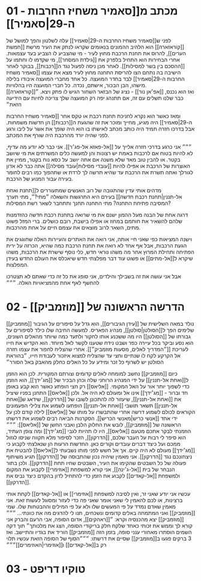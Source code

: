 # 01 - מכתב מ[[סאמיר משחיז החרבות ה-29|סאמיר]]
לפני ש[[סאמיר משחיז החרבות ה-29|סאמיר]] עלה לשלטון והפך למושל של [[קוראזארה]] הוא הלהיב ההמונים בנאומים שקראו לנתק את העיר מרשת [[חמשת הערים]], להרוס את תחנת הרכבת מחוץ לעיר - מי שהצביע לו הצביע בעד עצמאות.
אחרי הבחירות הוא התחיל בלפרק את [[גילדת המסחר]], מי שקדמו לו וחתמו על [[ההסכם בין בשר למסילות]].
לאחר מכן ניסה לפעול נגד ה[[רכבות]], בבוקר לאחר הישיבה בה נתחם הצו להריסת התחנה מחוץ לעיר מצא את עצמו [[סאמיר משחיז החרבות ה-29|סאמיר]] לבד בחדר המועצה. כל אחד מחברי המועצה איבודו בלילה מישהו, הבן הבכור, אישתם, נכדה. כל חברי המועצה היו בהלוויות.   
ואז הוא נכנס, [[אפ׳אן נור]] - נציג של הבזאר השחור הגיש לו פתק ויצא.
״[[קוראזארה]] כבר שלנו תשלים עם זה, אם תתנהג יפה רק המועצה שלך צריכה לחיות עם הידיעה הזאת״ 

ומאז כאשר הוא נקרא לחניכת תחנת רכבת או טקס אחר [[סאמיר משחיז החרבות ה-29|סאמיר]] היה מגיע, מחייך ומוכר את זה שהגעת ה[[רכבות]] הן חדשות משמחות. אבל בדרכו חזרה תמיד היה כותב מכתב לאישתו בו הוא היה שופך את אשר על ליבו ורגע לפני שהיה יורד מהרכבת היה שורף את המכתב. 

״״״
אני כרגע בדרכי חזרה אלייך על [[אל-פאזא אל-פג׳ר]].
אני כבר לא יודע מה עדיף, לא להיות בטוח אם לרכבות באמת יש רצונות והן למעשה כלים המשרתים את מי שיושב בקטר. או להבין טוב מאד שלא משנה אם אתה יושב על כסא נוח בקטר, ממיין את האוצרות של הרכבת או אפילו להיות [[עובדי מסילות|עובד מסילה]] אתה כבר לא אדון לגורלך ואתה תשרת את הרכבת עד שהיא תרשה לך לרדת או שתהפוך כמו רבים לחומר בעירה עבור המנוע של הרכבת.

מדהים אותי עדין שהתגובה של רוב האנשים שמתעוררים ל[[תחנת ואחת אל-תננין|תחנת רכבת חדשה]] בעירם היא התרגשות והשאלה ״מתי?״, מתי תערך המסיבה פתיחת התחנה? מתי התחנה תחנך ותתחבר לשאר רשת המסילות?

דרגה אחת של הבנה מעל ההמון ישנם את מי שרואה בתחנת רכבת חדשה כהזדמנות שלהם להשאיר את חותמם במחוז או אפילו בישבת, רובם כושלים. ברי המזל פשוט מתים, השאר לרוב מוצאים את עצמם חיים על אחת מהרכבות.

וישנה המציאות כפי שאני חיי אותה, אני רואה את האתרים והעיירות האלה שחוגגים את הגעת הרכבות, אבל אף אחד לא רואה את תחנת הרכבת כמה שהיא, הכרזה על ירית הפתיחה ותחילת המרוץ אחר מה משהו נוראי חדש, כלי נוסף שישרת את הרכבות, משהו שיקרא ל[[אל-מתים]] או פשוט עוד דבר מפלצתי חדש שיאכלס את העולם החדש בעידן המפלצות.

אבל אני עושה את זה בשבילך והילדים, אני סופג את כל זה כדי שאתם לא תצטרכו להחשף לאף אחת מהמציאויות האלה.
״״״

# 02 - הדרשה הראשונה של [[מוזמביק]] 
[[מוזמביק]] נולד במאה השלישית של [[עידן הגיבורים]], הוא גדל על סיפורים על הגיבור שלימים הפך ל[[הסולטן|סולטן]], מנהיג הפאריס.
למעשה החיבה שלו כילד לסיפורים על גבורתו של [[הסולטן]] היו מה ששכנע אותו לחקור ולתעד כמה שיותר מהאלים השונים, הוא נסע וביקר בכל עיירה כפר ושבט נידח שטענו לקשר לאל מיוחד. הוא הקדיש את חייו לעריכת [[״המדריך לאלים, מסעות מוזמביק״]]. 
אחרי שהצליח לחפור את עצמו חזרה אל הקרקע לקח לו שנתיים וחצי עד שהצליח למצוא איזכור לעבודת חייו, ״בהוראת הסולטן יש לשרוף כל זכר ומידע על כל האלים כחלק מהאבק באל הסורר״

כיום [[מוזמביק]] נחשב למומחה לאלים קדומים וצורתם המקורית.
לכן הוא הוזמן ל[[ואחת אל-תננין]] על ידי המנהיג הרוחני שלה וכהן הבכיר של [[מג׳ידך]], הוא הוזמן כדי לשפוך יותר אור על האל המקומי. [[אליאס]] רק חצי הופתע כאשר הוא קבע באופן חד וברור - [[מג׳ידך]] אינו אל ומעולם לא היה אל.
ולכן [[אליאס]] התחנן בפניו שיציל את [[ואחת אל-תננין]], שיעזור לה להתכונן לשובו של [[הדרקון]], שידאג ש[[ואחת אל-תננין]] תשאר 
תושבי [[ואחת אל-תננין]] הופתעו לשמוע את צלילי הפעמונים הקוראים לכולם לשמוע דרשה אחרי שהתבשרו על מותו של [[אליאס]] לילה קודם לכן על ידי אחד [[אנשי כריש|מאנשי הכריש]].
הסקרנות הביאה רבים לשמוע את דרשתו הראשונה של [[מוזמביק]], לובש את החלוק הלבן ואבני החשן של [[אליאס]]:
״״״
הוזמנתי לבקר אתכם מטעם [[אליאס]], היו לו תהיות לגבי [[מג׳ידך]] ומה צופן העתיד, הוא סיפר לי רבות על העבר שלכם, [[הדרקון]], הזכר לסיפור מלא תקווה שניסו לגזול ממכם ועל כיצד דברים עובדים וקורים כאן.
החדשות הרעות הן שנאלצתי לקבוע כי [[מג׳ידך]] מעולם לא היה קיים.
אך אל חשש לפני מותו נשבעתי ל[[אליאס]] להבטיח את ניצחונכם נגד [[הדרקון]]. אני מאמין שיהיה נכון שהתבוסה של [[הדרקון]] תגיע משיתוף פעולה של כל השבטים שהקימו את העיר, השבטים שחיו תחת [[הדרקון]].
ולכן בתור הנבחר של בית [[אל-ג׳ינה]], אני קורא למשפחת [[אוזימרי]] לקבוע את המקום ולמשפחת [[אל-קאדים]] לקבוע את הזמן כדי להתחיל לדון בהקדם כיצד נביס את [[הדרקון]].

עכשיו אני יודע שאני זר, ואין לסיבה למשפחת [[אוזימרי]] או [[אל-קאדים]] לקחת אותי ברצינות, או לכם להאמין לי שאני אומר שאני פה כדי לעזור ומסוגל לעשות זאת. אני מאמין שאדם נמדד על פי המעשים שלו ולא על פי המילים וההבטחות שלו.
שמי [[מוזמביק]] ואני המתמחה באלים קדומים ונשכחים, תנו לי להדגים מה את כוונתי...
״״״
[[מוזמביק]] יצא מהכנסיה וקרא:
״[[ראהקים]], אדום הסופה, אבי הרעם והברק אני קורא לך וממש את זכותי כאחד שלקח חלק בריקודי הסופה, הצג את מלכותך״
תוך דקה השמים הוסתרו מאחורי ענני סופה, בזמן הזה [[מוזמביק]] הוריד את בגדיו והתיישב. ואז 3 ברקים פגעו ב[[מוזמביק]] שסיים את דרשתו:
״״״הסוף של הסופה הזאת עכשיו תלוי רק ב[[אל-קאדים]] ו[[אוזימרי|האוזימרים]]״״״

# 03 - טוקיו דריפט